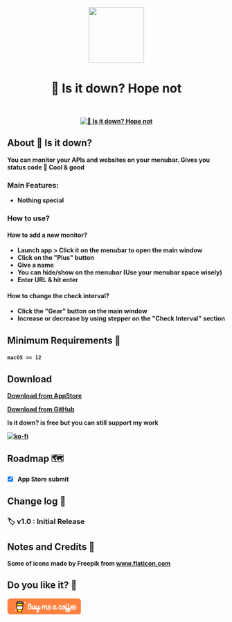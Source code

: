 <div align="center">
	<img src="https://i.imgur.com/PLKQIj0.png" width="128" height="128" />
	<h1><strong>🤨 Is it down? Hope not</h1>
	
</div>
<br>

<p align="center">
<a href="https://apps.apple.com/us/app/is-it-down/id1640267516" target="_blank">
    <img
      src="https://i.imgur.com/4sHArE8.jpg"
      alt="🤨 Is it down? Hope not"
      title="🤨 Is it down? Hope not"
    /></a>


  </p>
 

## About 🤨 Is it down? 

 You can monitor your APIs and websites on your menubar. Gives you status code 🎉 Cool & good

### Main Features:

- Nothing special

### How to use?

#### How to add a new monitor?
- Launch app > Click it on the menubar to open the main window
- Click on the "Plus" button
- Give a name
- You can hide/show on the menubar (Use your menubar space wisely)
- Enter URL & hit enter

#### How to change the check interval?
- Click the "Gear" button on the main window
- Increase or decrease by using stepper on the "Check Interval" section


## Minimum Requirements 🤔

`macOS >= 12`

## Download
	
[Download from AppStore](https://apps.apple.com/us/app/is-it-down/id1640267516) 

[Download from GitHub](https://github.com/stevenselcuk/IsItDown/releases/download/1.0/IsItDown.zip)

Is it down? is free but you can still support my work 

[![ko-fi](https://ko-fi.com/img/githubbutton_sm.svg)](https://ko-fi.com/Z8Z56MT8M)
  
## Roadmap 🗺

- [X] App Store submit


## Change log 🧠

### 🏷 v1.0 : Initial Release


## Notes and Credits 🍍

Some of icons made by Freepik from www.flaticon.com

## Do you like it? 🙌

[![Buy Me A Coffee](https://raw.githubusercontent.com/stevenselcuk/palamut/master/tools/orange_img.png)](https://www.buymeacoffee.com/stevenselcuk)
